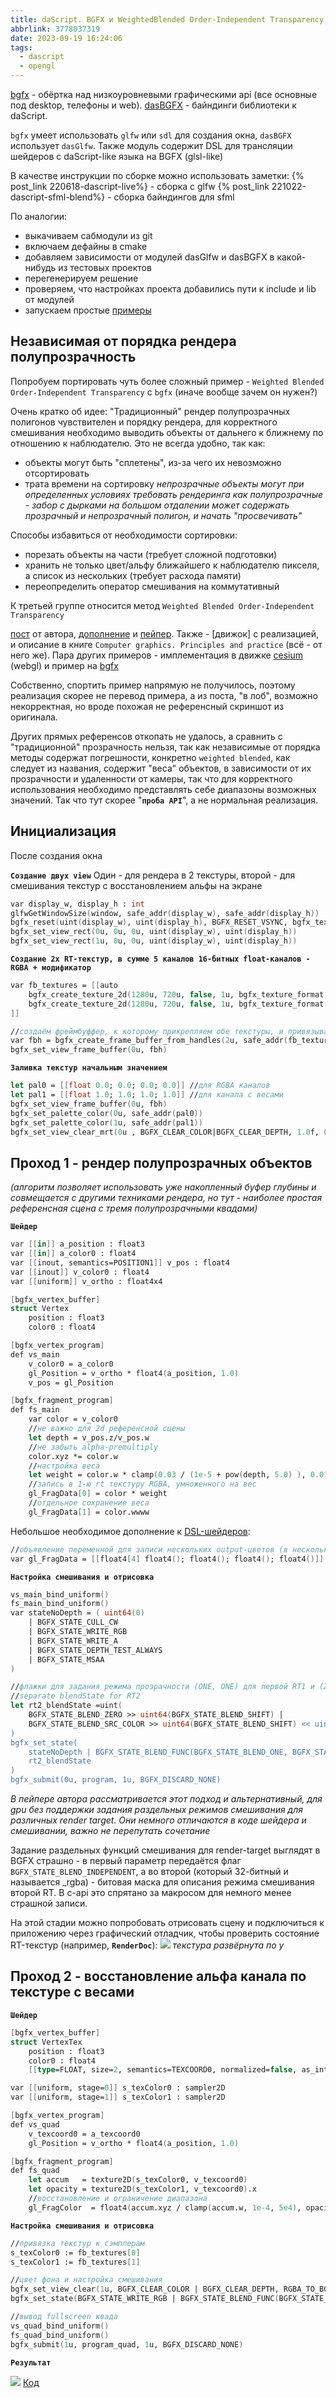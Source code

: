 ```yaml
---
title: daScript. BGFX и WeightedBlended Order-Independent Transparency
abbrlink: 3778037319
date: 2023-09-19 16:24:06
tags:
  - dascript
  - opengl
---
```



[bgfx](https://github.com/bkaradzic/bgfx) - обёртка над низкоуровневыми графическими api (все основные под desktop, телефоны и web).
[dasBGFX](https://github.com/borisbat/dasBGFX) - байндинги библиотеки к daScript.

`bgfx` умеет использовать `glfw` или `sdl` для создания окна, `dasBGFX` использует `dasGlfw`. Также модуль содержит DSL для трансляции шейдеров с daScript-like языка на BGFX (glsl-like)

В качестве инструкции по сборке можно использовать заметки:
{% post_link 220618-dascript-live%} - сборка с glfw
{% post_link 221022-dascript-sfml-blend%} - сборка байндингов для sfml

По аналогии:
- выкачиваем сабмодули из git
- включаем дефайны в cmake
- добавляем зависимости от модулей dasGlfw и dasBGFX в какой-нибудь из тестовых проектов
- перегенерируем решение
- проверяем, что настройках проекта добавились пути к include и lib от модулей
- запускаем простые [примеры](https://github.com/borisbat/dasBGFX/blob/main/examples/01_hello_triangle.das)

## Независимая от порядка рендера полупрозрачность

Попробуем портировать чуть более сложный пример - `Weighted Blended Order-Independent Transparency` с `bgfx` (иначе вообще зачем он нужен?)

Очень кратко об идее:
"Традиционный" рендер полупрозрачных полигонов чувствителен и порядку рендера, для корректного смешивания необходимо выводить объекты от дальнего к ближнему по отношению к наблюдателю. Это не всегда удобно, так как:
- объекты могут быть "сплетены", из-за чего их невозможно отсортировать
- трата времени на сортировку
*непрозрачные объекты могут при определенных условиях требовать рендеринга как полупрозрачные - забор с дырками на большом отдалении может содержать прозрачный и непрозрачный полигон, и начать "просвечивать"*

Способы избавиться от необходимости сортировки:
- порезать объекты на части (требует сложной подготовки)
- хранить не только цвет/альфу ближайшего к наблюдателю пикселя, а список из нескольких (требует расхода памяти)
- переопределить оператор смешивания на коммутативный

К третьей группе относится метод `Weighted Blended Order-Independent Transparency`

[пост](https://casual-effects.blogspot.com/2014/03/weighted-blended-order-independent.html) от автора, [дополнение](https://casual-effects.blogspot.com/2015/03/implemented-weighted-blended-order.html) и [пейпер](https://jcgt.org/published/0002/02/09/). Также - [движок] с реализацией, и описание в книге `Computer graphics. Principles and practice` (всё - от него же).
Пара других примеров - имплементация в движке [cesium](https://bagnell.github.io/cesium/Apps/Sandcastle/gallery/OIT.html) (webgl) и пример на [bgfx](https://bkaradzic.github.io/bgfx/examples.html#oit)

Собственно, спортить пример напрямую не получилось, поэтому реализация скорее не перевод примера, а из поста, "в лоб", возможно некорректная, но вроде похожая не референсный скриншот из оригинала.

Других прямых референсов откопать не удалось, а сравнить с "традиционной" прозрачность нельзя, так как независимые от порядка методы содержат погрешности, конкретно `weighted blended`, как следует из названия, содержит "веса" объектов, в зависимости от их прозрачности и удаленности от камеры, так что для корректного использования необходимо представлять себе диапазоны возможных значений. Так что тут скорее "**`проба API`**", а не нормальная реализация.

## Инициализация

После создания окна

**`Создание двух view`**
Один - для рендера в 2 текстуры, второй - для смешивания текстур с восстановлением альфы на экране
```fsharp
var display_w, display_h : int
glfwGetWindowSize(window, safe_addr(display_w), safe_addr(display_h))
bgfx_reset(uint(display_w), uint(display_h), BGFX_RESET_VSYNC, bgfx_texture_format COUNT)
bgfx_set_view_rect(0u, 0u, 0u, uint(display_w), uint(display_h))
bgfx_set_view_rect(1u, 0u, 0u, uint(display_w), uint(display_h))
```

**`Создание 2х RT-текстур, в сумме 5 каналов 16-битных float-каналов - RGBA + модификатор`**
```fsharp
var fb_textures = [[auto 
    bgfx_create_texture_2d(1280u, 720u, false, 1u, bgfx_texture_format RGBA16F, BGFX_TEXTURE_RT, null);
    bgfx_create_texture_2d(1280u, 720u, false, 1u, bgfx_texture_format R16F, BGFX_TEXTURE_RT, null)
]]

//создаём фреймбуффер, к которому прикрепляем обе текстуры, и привязываем его к первому view
var fbh = bgfx_create_frame_buffer_from_handles(2u, safe_addr(fb_textures),true)
bgfx_set_view_frame_buffer(0u, fbh)
```

**`Заливка текстур начальным значением`**
```fsharp
let pal0 = [[float 0.0; 0.0; 0.0; 0.0]] //для RGBA каналов
let pal1 = [[float 1.0; 1.0; 1.0; 1.0]] //для канала с весами
bgfx_set_view_frame_buffer(0u, fbh)
bgfx_set_palette_color(0u, safe_addr(pal0))
bgfx_set_palette_color(1u, safe_addr(pal1))
bgfx_set_view_clear_mrt(0u , BGFX_CLEAR_COLOR|BGFX_CLEAR_DEPTH, 1.0f, 0u, 0u, 1u, 0u, 0u, 0u, 0u, 0u, 0u)
```

## Проход 1 - рендер полупрозрачных объектов
*(алгоритм позволяет использовать уже накопленный буфер глубины и совмещается с другими техниками рендера, но тут - наиболее простая референсная сцена с тремя полупрозрачными квадами)*

**`Шейдер`**

```fsharp
var [[in]] a_position : float3
var [[in]] a_color0 : float4
var [[inout, semantics=POSITION1]] v_pos : float4
var [[inout]] v_color0 : float4
var [[uniform]] v_ortho : float4x4

[bgfx_vertex_buffer]
struct Vertex
    position : float3
    color0 : float4

[bgfx_vertex_program]
def vs_main
    v_color0 = a_color0
    gl_Position = v_ortho * float4(a_position, 1.0)
    v_pos = gl_Position

[bgfx_fragment_program]
def fs_main
    var color = v_color0
    //не важно для 2d референсной сцены
    let depth = v_pos.z/v_pos.w
    //не забыть alpha-premultiply
    color.xyz *= color.w
    //настройка веса
    let weight = color.w * clamp(0.03 / (1e-5 + pow(depth, 5.0) ), 0.01, 3000.0)
    //запись в 1-ю rt текстуру RGBA, умноженного на вес
    gl_FragData[0] = color * weight
    //отдельное сохранение веса
    gl_FragData[1] = color.wwww
```

Небольшое необходимое дополнение к [DSL-шейдеров](https://github.com/GaijinEntertainment/daScript/blob/master/modules/dasGlsl/glsl/glsl_common.das#L121):
```fsharp
//объявление переменной для записи нескольких output-цветов (в несколько RT-текстур) в пиксельном шейдере
var gl_FragData = [[float4[4] float4(); float4(); float4(); float4()]]
```

**`Настройка смешивания и отрисовка`**

```fsharp
vs_main_bind_uniform()
fs_main_bind_uniform()
var stateNoDepth = ( uint64(0)
    | BGFX_STATE_CULL_CW
    | BGFX_STATE_WRITE_RGB
    | BGFX_STATE_WRITE_A
    | BGFX_STATE_DEPTH_TEST_ALWAYS
    | BGFX_STATE_MSAA
)

//флажки для задания режима прозрачности (ONE, ONE) для первой RT1 и (ZERO, SRC_COLOR) для RT2
//separate blendState for RT2
let rt2_blendState =uint(
    BGFX_STATE_BLEND_ZERO >> uint64(BGFX_STATE_BLEND_SHIFT) |
    BGFX_STATE_BLEND_SRC_COLOR >> uint64(BGFX_STATE_BLEND_SHIFT) << uint64(4)
)
bgfx_set_state(
    stateNoDepth | BGFX_STATE_BLEND_FUNC(BGFX_STATE_BLEND_ONE, BGFX_STATE_BLEND_ONE) | BGFX_STATE_BLEND_INDEPENDENT,
    rt2_blendState
)
bgfx_submit(0u, program, 1u, BGFX_DISCARD_NONE)
```

*В пейпере автора рассматривается этот подход и альтернативный, для gpu без поддержки задания раздельных режимов смешивания для различных render target. Они немного отличаются в коде шейдера и смешивании, важно не перепутать сочетание*

Задание раздельных функций смешивания для render-target выглядят в BGFX страшно - в первый параметр передаётся флаг `BGFX_STATE_BLEND_INDEPENDENT`, а во второй (который 32-битный и называется _rgba) - битовая маска для описания режима смешивания второй RT. В c-api это спрятано за макросом для немного менее страшной записи.

На этой стадии можно попробовать отрисовать сцену и подключиться к приложению через графический отладчик, чтобы проверить состояние RT-текстур (например, **`RenderDoc`**):
![](230919-dascript-bgfx-wbiot/bgfx_renderdoc_small.png)
*текстура развёрнута по y*

## Проход 2 - восстановление альфа канала по текстуре с весами

**`Шейдер`**

```fsharp
[bgfx_vertex_buffer]
struct VertexTex
    position : float3
    color0 : float4
    [[type=FLOAT, size=2, semantics=TEXCOORD0, normalized=false, as_int=false]] uv : float2

var [[uniform, stage=0]] s_texColor0 : sampler2D
var [[uniform, stage=1]] s_texColor1 : sampler2D

[bgfx_vertex_program]
def vs_quad
    v_texcoord0 = a_texcoord0
    gl_Position = v_ortho * float4(a_position, 1.0)

[bgfx_fragment_program]
def fs_quad
    let accum   = texture2D(s_texColor0, v_texcoord0)
    let opacity = texture2D(s_texColor1, v_texcoord0).x
    //восстановление и ограничение диапазона
    gl_FragColor  = float4(accum.xyz / clamp(accum.w, 1e-4, 5e4), opacity)
```

**`Настройка смешивания и отрисовка`**

```fsharp
//привязка текстур к сэмплерам
s_texColor0 := fb_textures[0]
s_texColor1 := fb_textures[1]

//цвет фона и настройка смешивания
bgfx_set_view_clear(1u, BGFX_CLEAR_COLOR | BGFX_CLEAR_DEPTH, RGBA_TO_BGFX_UCOLOR(0.75, 0.75, 0.75, 1.0), 1.0f, 0u)
bgfx_set_state(BGFX_STATE_WRITE_RGB | BGFX_STATE_BLEND_FUNC(BGFX_STATE_BLEND_INV_SRC_ALPHA, BGFX_STATE_BLEND_SRC_ALPHA), 0u)

//вывод fullscreen квада
vs_quad_bind_uniform()
fs_quad_bind_uniform()
bgfx_submit(1u, program_quad, 1u, BGFX_DISCARD_NONE)
```

**`Результат`**

![](230919-dascript-bgfx-wbiot/bgfx_oit_small.png)
[Код](https://github.com/spiiin/dascript_trivial_examples/blob/main/das_bgfx_hello_wboit/das_bgfx_hello_wboit.das)